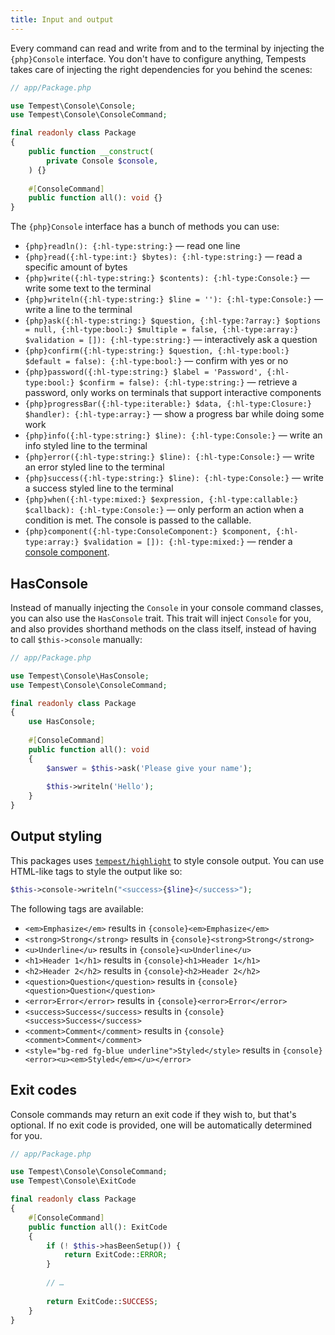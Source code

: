 ```yaml
---
title: Input and output
---
```


Every command can read and write from and to the terminal by injecting the `{php}Console` interface. You don't have to configure anything, Tempests takes care of injecting the right dependencies for you behind the scenes:

```php
// app/Package.php

use Tempest\Console\Console;
use Tempest\Console\ConsoleCommand;

final readonly class Package
{
    public function __construct(
        private Console $console,
    ) {}
    
    #[ConsoleCommand]
    public function all(): void {}
}
```

The `{php}Console` interface has a bunch of methods you can use:

- `{php}readln(): {:hl-type:string:}` — read one line
- `{php}read({:hl-type:int:} $bytes): {:hl-type:string:}` — read a specific amount of bytes
- `{php}write({:hl-type:string:} $contents): {:hl-type:Console:}` — write some text to the terminal
- `{php}writeln({:hl-type:string:} $line = ''): {:hl-type:Console:}` — write a line to the terminal
- `{php}ask({:hl-type:string:} $question, {:hl-type:?array:} $options = null, {:hl-type:bool:} $multiple = false, {:hl-type:array:} $validation = []): {:hl-type:string:}` — interactively ask a question
- `{php}confirm({:hl-type:string:} $question, {:hl-type:bool:} $default = false): {:hl-type:bool:}` — confirm with yes or no
- `{php}password({:hl-type:string:} $label = 'Password', {:hl-type:bool:} $confirm = false): {:hl-type:string:}` — retrieve a password, only works on terminals that support interactive components
- `{php}progressBar({:hl-type:iterable:} $data, {:hl-type:Closure:} $handler): {:hl-type:array:}` — show a progress bar while doing some work
- `{php}info({:hl-type:string:} $line): {:hl-type:Console:}` — write an info styled line to the terminal
- `{php}error({:hl-type:string:} $line): {:hl-type:Console:}` — write an error styled line to the terminal
- `{php}success({:hl-type:string:} $line): {:hl-type:Console:}` — write a success styled line to the terminal
- `{php}when({:hl-type:mixed:} $expression, {:hl-type:callable:} $callback): {:hl-type:Console:}` — only perform an action when a condition is met. The console is passed to the callable.
- `{php}component({:hl-type:ConsoleComponent:} $component, {:hl-type:array:} $validation = []): {:hl-type:mixed:}` — render a [console component](/docs/console/04-components).

## HasConsole

Instead of manually injecting the `Console` in your console command classes, you can also use the `HasConsole` trait. This trait will inject `Console` for you, and also provides shorthand methods on the class itself, instead of having to call `$this->console` manually:

```php
// app/Package.php

use Tempest\Console\HasConsole;
use Tempest\Console\ConsoleCommand;

final readonly class Package
{
    use HasConsole;
    
    #[ConsoleCommand]
    public function all(): void 
    {
        $answer = $this->ask('Please give your name');
        
        $this->writeln('Hello');
    }
}
```

## Output styling

This packages uses [`tempest/highlight`](https://github.com/tempestphp/highlight) to style console output. You can use HTML-like tags to style the output like so:

```php
$this->console->writeln("<success>{$line}</success>");
```

The following tags are available:

- `<em>Emphasize</em>` results in `{console}<em>Emphasize</em>`
- `<strong>Strong</strong>` results in `{console}<strong>Strong</strong>`
- `<u>Underline</u>` results in `{console}<u>Underline</u>`
- `<h1>Header 1</h1>` results in `{console}<h1>Header 1</h1>`
- `<h2>Header 2</h2>` results in `{console}<h2>Header 2</h2>`
- `<question>Question</question>` results in `{console}<question>Question</question>`
- `<error>Error</error>` results in `{console}<error>Error</error>`
- `<success>Success</success>` results in `{console}<success>Success</success>`
- `<comment>Comment</comment>` results in `{console}<comment>Comment</comment>`
- `<style="bg-red fg-blue underline">Styled</style>` results in `{console}<error><u><em>Styled</em></u></error>`

## Exit codes

Console commands may return an exit code if they wish to, but that's optional. If no exit code is provided, one will be automatically determined for you. 

```php
// app/Package.php

use Tempest\Console\ConsoleCommand;
use Tempest\Console\ExitCode

final readonly class Package
{
    #[ConsoleCommand]
    public function all(): ExitCode 
    {
        if (! $this->hasBeenSetup()) {
            return ExitCode::ERROR;
        }
        
        // …
        
        return ExitCode::SUCCESS;
    }
}
```
